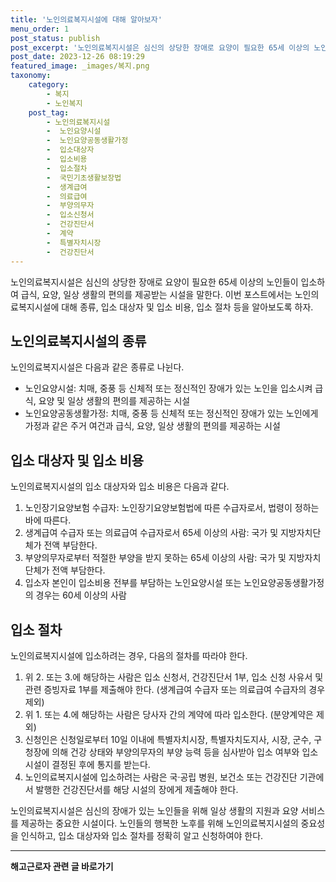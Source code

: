 ```yaml
---
title: '노인의료복지시설에 대해 알아보자'
menu_order: 1
post_status: publish
post_excerpt: '노인의료복지시설은 심신의 상당한 장애로 요양이 필요한 65세 이상의 노인들이 입소하여 급식, 요양, 일상 생활의 편의를 제공받는 시설을 말한다. 이번 포스트에서는 노인의료복지시설에 대해 종류, 입소 대상자 및 입소 비용, 입소 절차 등을 알아보도록 하자.'
post_date: 2023-12-26 08:19:29
featured_image: _images/복지.png
taxonomy:
    category:
        - 복지
        - 노인복지
    post_tag:
        - 노인의료복지시설
        -  노인요양시설
        -  노인요양공동생활가정
        -  입소대상자
        -  입소비용
        -  입소절차
        -  국민기초생활보장법
        -  생계급여
        -  의료급여
        -  부양의무자
        -  입소신청서
        -  건강진단서
        -  계약
        -  특별자치시장
        -  건강진단서
---
```




노인의료복지시설은 심신의 상당한 장애로 요양이 필요한 65세 이상의 노인들이 입소하여 급식, 요양, 일상 생활의 편의를 제공받는 시설을 말한다. 이번 포스트에서는 노인의료복지시설에 대해 종류, 입소 대상자 및 입소 비용, 입소 절차 등을 알아보도록 하자.

## 노인의료복지시설의 종류
노인의료복지시설은 다음과 같은 종류로 나뉜다. 

- 노인요양시설: 치매, 중풍 등 신체적 또는 정신적인 장애가 있는 노인을 입소시켜 급식, 요양 및 일상 생활의 편의를 제공하는 시설
- 노인요양공동생활가정: 치매, 중풍 등 신체적 또는 정신적인 장애가 있는 노인에게 가정과 같은 주거 여건과 급식, 요양, 일상 생활의 편의를 제공하는 시설

## 입소 대상자 및 입소 비용
노인의료복지시설의 입소 대상자와 입소 비용은 다음과 같다.

1. 노인장기요양보험 수급자: 노인장기요양보험법에 따른 수급자로서, 법령이 정하는 바에 따른다.
2. 생계급여 수급자 또는 의료급여 수급자로서 65세 이상의 사람: 국가 및 지방자치단체가 전액 부담한다.
3. 부양의무자로부터 적절한 부양을 받지 못하는 65세 이상의 사람: 국가 및 지방자치단체가 전액 부담한다.
4. 입소자 본인이 입소비용 전부를 부담하는 노인요양시설 또는 노인요양공동생활가정의 경우는 60세 이상의 사람

## 입소 절차
노인의료복지시설에 입소하려는 경우, 다음의 절차를 따라야 한다.

1. 위 2. 또는 3.에 해당하는 사람은 입소 신청서, 건강진단서 1부, 입소 신청 사유서 및 관련 증빙자료 1부를 제출해야 한다. (생계급여 수급자 또는 의료급여 수급자의 경우 제외)
2. 위 1. 또는 4.에 해당하는 사람은 당사자 간의 계약에 따라 입소한다. (분양계약은 제외)
3. 신청인은 신청일로부터 10일 이내에 특별자치시장, 특별자치도지사, 시장, 군수, 구청장에 의해 건강 상태와 부양의무자의 부양 능력 등을 심사받아 입소 여부와 입소 시설이 결정된 후에 통지를 받는다.
4. 노인의료복지시설에 입소하려는 사람은 국·공립 병원, 보건소 또는 건강진단 기관에서 발행한 건강진단서를 해당 시설의 장에게 제출해야 한다.

노인의료복지시설은 심신의 장애가 있는 노인들을 위해 일상 생활의 지원과 요양 서비스를 제공하는 중요한 시설이다. 노인들의 행복한 노후를 위해 노인의료복지시설의 중요성을 인식하고, 입소 대상자와 입소 절차를 정확히 알고 신청하여야 한다.


<!-- wp:separator -->
<hr class="wp-block-separator has-alpha-channel-opacity"/>
<!-- /wp:separator -->

<!-- wp:group {"backgroundColor":"base","layout":{"type":"constrained"}} -->
<div class="wp-block-group has-base-background-color has-background"><!-- wp:paragraph {"align":"center","fontSize":"medium"} -->
<p class="has-text-align-center has-large-font-size"><strong>해고근로자 관련 글 바로가기</strong></p>
<!-- /wp:paragraph -->


<!-- wp:latest-posts
{"categories":[{"id":12660,"count":19,"description":"","link":"https://uknowlaw.com/category/%ed%95%b4%ea%b3%a0%ea%b7%bc%eb%a1%9c%ec%9e%90/","name":"해고근로자","slug":"해고근로자","taxonomy":"category","parent":0,"meta":[],"_links":{"self":[{"href":"https://uknowlaw.com/wp-json/wp/v2/categories/12660"}],"collection":[{"href":"https://uknowlaw.com/wp-json/wp/v2/categories"}],"about":[{"href":"https://uknowlaw.com/wp-json/wp/v2/taxonomies/category"}],"wp:post_type":[{"href":"https://uknowlaw.com/wp-json/wp/v2/posts?categories=12660"}],"curies":[{"name":"wp","href":"https://api.w.org/{rel}","templated":true}]}}],"postsToShow":100,"excerptLength":28,"postLayout":"grid","columns":2,"featuredImageAlign":"left","featuredImageSizeSlug":"large","fontSize":"small"} /--></div>
<!-- /wp:group -->